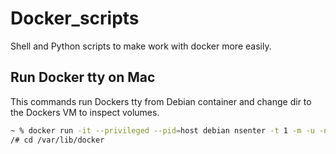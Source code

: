 # Docker_scripts
Shell and Python scripts to make work with docker more easily.

## Run Docker tty on Mac

This commands run Dockers tty from Debian container and change dir to the Dockers VM to inspect volumes.

```sh
~ % docker run -it --privileged --pid=host debian nsenter -t 1 -m -u -n -i sh
/# cd /var/lib/docker
```
